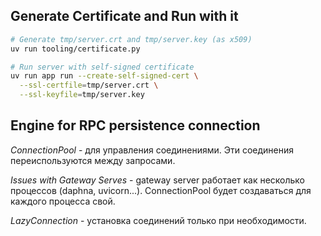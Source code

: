 ## Generate Certificate and Run with it

```bash
# Generate tmp/server.crt and tmp/server.key (as x509)
uv run tooling/certificate.py

# Run server with self-signed certificate
uv run app run --create-self-signed-cert \
  --ssl-certfile=tmp/server.crt \
  --ssl-keyfile=tmp/server.key
```

## Engine for RPC persistence connection

_ConnectionPool_ - для управления соединениями. Эти соединения переиспользуются между запросами.

_Issues with Gateway Serves_ - gateway server работает как несколько процессов (daphna, uvicorn...). ConnectionPool будет создаваться для каждого процесса свой.

_LazyConnection_ - установка соединений только при необходимости.
